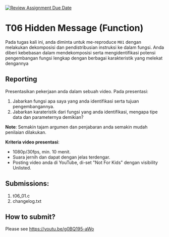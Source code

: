 [![Review Assignment Due Date](https://classroom.github.com/assets/deadline-readme-button-22041afd0340ce965d47ae6ef1cefeee28c7c493a6346c4f15d667ab976d596c.svg)](https://classroom.github.com/a/O4WQIZO4)
# T06 Hidden Message (Function)

Pada tugas kali ini, anda diminta untuk me-reproduce ```M01``` dengan melakukan dekomposisi dan pendistribusian instruksi ke dalam fungsi. Anda diberi kebebasan dalam mendekomposisi serta mengidentifikasi potensi pengembangan fungsi lengkap dengan berbagai karakteristik yang melekat dengannya 


## Reporting

Presentasikan pekerjaan anda dalam sebuah video. Pada presentasi:
1. Jabarkan fungsi apa saya yang anda identifikasi serta tujuan pengembangannya.
2. Jabarkan karateristik dari fungsi yang anda identifikasi, mengapa tipe data dan parameternya demikian?

**Note**: Semakin tajam argumen dan penjabaran anda semakin mudah penilaian dilakukan.

**Kriteria video presentasi**:
+ 1080p/30fps, min. 10 menit.
+ Suara jernih dan dapat dengan jelas terdengar.
+ Posting video anda di YouTube, di-set "Not For Kids" dengan visibility Unlisted.

## Submissions:

1. t06_01.c
2. changelog.txt

## How to submit?
Please see https://youtu.be/g0BQ195-aWo
